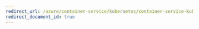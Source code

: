 ```yaml
---
redirect_url: /azure/container-service/kubernetes/container-service-kubernetes-load-balancing
redirect_document_id: true
---
```

